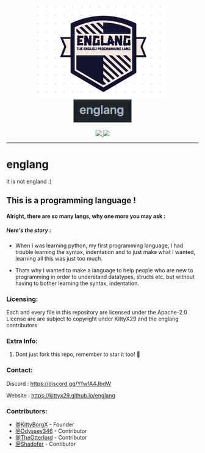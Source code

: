 <p align=center>
  <a href="https://github.com/KittyX29/englang">
    <img src="assets/englang-logo.jpg"></img><br>
    <img src="assets/englang-text.png"></img>
  </a>
  <br><br>
  <a href="https://discord.gg/YfwfA4JbdW">
    <img src="https://img.shields.io/discord/844279877503025182?label=Discord&logo=discord&logoColor=white&style=for-the-badge" />
  </a>
    <img src="https://img.shields.io/github/license/KittyX29/englang?style=for-the-badge" />
  <hr>
</p>

# englang

It is not england :)

## This is a programming language !

#### Alright, there are so many langs, why one more you may ask :

##### Here's the story :

- When I was learning python, my first programming language, I had trouble learning the syntax, indentation and to just make what I wanted, learning all this was just too much.

- Thats why I wanted to make a language to help people who are new to programming in order to understand datatypes, structs etc. but without having to bother learning the syntax, indentation.

### Licensing:

Each and every file in this repository are licensed under the Apache-2.0 License are are subject to copyright under KittyX29 and the englang contributors

### Extra Info:

1. Dont just fork this repo, remember to star it too! 🌟

### Contact:

Discord : https://discord.gg/YfwfA4JbdW

Website : https://kittyx29.github.io/englang

### Contributors:

- [@KittyBorgX](https://github.com/KittyBorgX) - Founder
- [@Odyssey346](https://github.com/Odyssey346) - Contributor
- [@TheOtterlord](https://github.com/TheOtterlord) - Contributor
- [@Shadofer](https://github.com/Shadofer) - Contibutor
